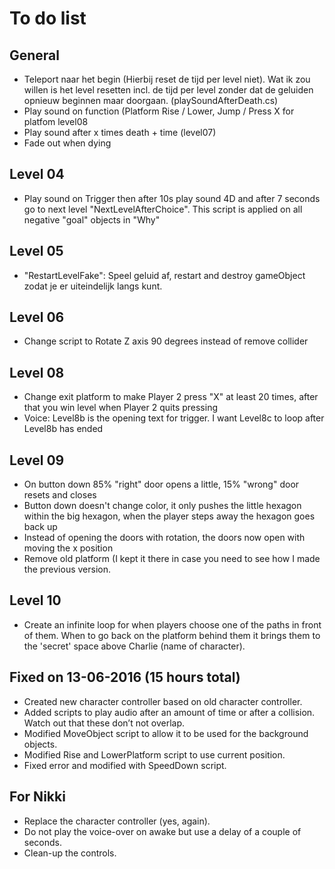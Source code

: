 # To do list

## General
- Teleport naar het begin (Hierbij reset de tijd per level niet). Wat ik zou willen is het level resetten incl. de tijd per level zonder dat de geluiden opnieuw beginnen maar doorgaan. (playSoundAfterDeath.cs)
- Play sound on function (Platform Rise / Lower, Jump / Press X for platfom level08
- Play sound after x times death + time (level07)
- Fade out when dying

## Level 04
- Play sound on Trigger then after 10s play sound 4D and after 7 seconds go to next level "NextLevelAfterChoice". This script is applied on all negative "goal" objects in "Why"

## Level 05
- "RestartLevelFake": Speel geluid af, restart and destroy gameObject zodat je er uiteindelijk langs kunt.

## Level 06
- Change script to Rotate Z axis 90 degrees instead of remove collider

## Level 08
- Change exit platform to make Player 2 press "X" at least 20 times, after that you win level when Player 2 quits pressing
- Voice: Level8b is the opening text for trigger. I want Level8c to loop after Level8b has ended

## Level 09
- On button down 85% "right" door opens a little, 15% "wrong" door resets and closes
- Button down doesn't change color, it only pushes the little hexagon within the big hexagon, when the player steps away the hexagon goes back up
- Instead of opening the doors with rotation, the doors now open with moving the x position
- Remove old platform (I kept it there in case you need to see how I made the previous version.

## Level 10
- Create an infinite loop for when players choose one of the paths in front of them. When to go back on the platform behind them it brings them to the 'secret' space above Charlie (name of character).

## Fixed on 13-06-2016 (15 hours total)
- Created new character controller based on old character controller.
- Added scripts to play audio after an amount of time or after a collision. Watch out that these don’t not overlap.
- Modified MoveObject script to allow it to be used for the background objects.
- Modified Rise and LowerPlatform script to use current position.
- Fixed error and modified with SpeedDown script.

## For Nikki
- Replace the character controller (yes, again).
- Do not play the voice-over on awake but use a delay of a couple of seconds.
- Clean-up the controls.